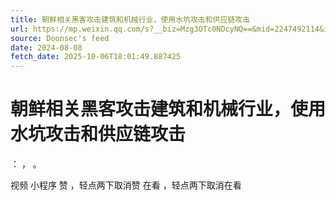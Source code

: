 ```yaml
---
title: 朝鲜相关黑客攻击建筑和机械行业，使用水坑攻击和供应链攻击
url: https://mp.weixin.qq.com/s?__biz=Mzg3OTc0NDcyNQ==&mid=2247492114&idx=1&sn=4446e8f7835cf73eb864243c3841a409
source: Doonsec's feed
date: 2024-08-08
fetch_date: 2025-10-06T18:01:49.887425
---
```


# 朝鲜相关黑客攻击建筑和机械行业，使用水坑攻击和供应链攻击

：
，
。

视频
小程序
赞
，轻点两下取消赞
在看
，轻点两下取消在看